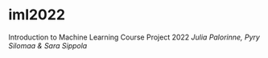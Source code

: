 # iml2022

Introduction to Machine Learning Course Project 2022
*Julia Palorinne, Pyry Silomaa & Sara Sippola*
